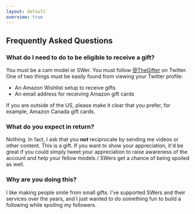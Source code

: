```yaml
---
layout: default
overview: true
---
```


## Frequently Asked Questions

### What do I need to do to be eligible to receive a gift?

You must be a cam model or SWer. You must follow [@TheGifter](https://twitter.com/TheGifter) on Twitter. One of two things must be easily found from viewing your Twitter profile:

* An Amazon Wishlist setup to receive gifts
* An email address for receiving Amazon gift cards

If you are outside of the US, please make it clear that you prefer, for example, Amazon Canada gift cards.

### What do you expect in return?

Nothing. In fact, I ask that you **_not_** reciprocate by sending me videos or other content. This is a gift. If you want to show your appreciation, it'd be great if you could simply tweet your appreciation to raise awareness of the account and help your fellow models / SWers get a chance of being spoiled as well.

### Why are you doing this?

I like making people smile from small gifts. I've supported SWers and their services over the years, and I just wanted to do something fun to build a following while spoiling my followers.

